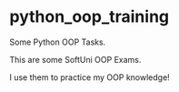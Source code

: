 # python_oop_training
Some Python OOP Tasks.

This are some SoftUni OOP Exams.

I use them to practice my OOP knowledge!
